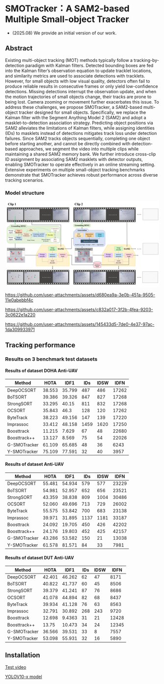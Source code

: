 # SMOTracker：A SAM2-based Multiple Small-object Tracker

- (2025.08) We provide an initial version of our work.

## Abstract
Existing multi-object tracking (MOT) methods typically follow a tracking-by-detection paradigm with Kalman filters. Detected bounding boxes are fed into the Kalman filter’s observation equation to update tracklet locations, and similarity metrics are used to associate detections with tracklets. However, for small objects with low visual quality, detectors often fail to produce reliable results in consecutive frames or only yield low-confidence detections. Missing detections interrupt the observation update, and when the motion trajectories of small objects change, their tracks are prone to being lost. Camera zooming or movement further exacerbates this issue. To address these challenges, we propose SMOTracker, a SAM2-based multi-object tracker designed for small objects. Specifically, we replace the Kalman filter with the Segment Anything Model 2 (SAM2) and adopt a masklet-to-detection association strategy. Predicting object positions via SAM2 alleviates the limitations of Kalman filters, while assigning identities (IDs) to masklets instead of detections mitigates track loss under detection failures. Since SAM2 tracks objects sequentially, completing one object before starting another, and cannot be directly combined with detection-based approaches, we segment the video into multiple clips while maintaining a shared SAM2 memory bank. We further introduce cross-clip ID assignment by associating SAM2 masklets with detector outputs, enabling SMOTracker to operate effectively in an online streaming setting. Extensive experiments on multiple small-object tracking benchmarks demonstrate that SMOTracker achieves robust performance across diverse tracking scenarios.

### Model structure
<p align="center">
<img src="assets/structure.jpg" width="500"/>
</p>

https://github.com/user-attachments/assets/d680ea9a-3e0b-451a-9505-11e0abebbf4c

https://github.com/user-attachments/assets/c832a017-3f2b-4fea-9203-3c0622e1a220

https://github.com/user-attachments/assets/145433d5-7de0-4e37-97ac-1da309933971


## Tracking performance
### Results on 3 benchmark test datasets
#### Results of dataset DOHA Anti-UAV
| Method       | HOTA   | IDF1   | IDs  | IDSW | IDFN  |
|--------------|--------|--------|------|------|-------|
| DeepOCSORT   | 38.553 | 35.799 | 487  | 486  | 17262 |
| BoTSORT      | 39.386 | 39.326 | 847  | 827  | 17268 |
| StrongSORT   | 33.295 | 40.15  | 811  | 832  | 17268 |
| OCSORT       | 35.843 | 46.3   | 128  | 120  | 17262 |
| ByteTrack    | 38.223 | 49.156 | 147  | 139  | 17220 |
| Imprassoc    | 33.412 | 48.158 | 1459 | 1620 | 17250 |
| Boosttrack   | 11.215 | 7.629  | 67   | 48   | 22680 |
| Boosttrack++ | 13.127 | 8.569  | 75   | 54   | 22026 |
| G-SMOTracker | 61.109 | 65.685 | 48   | 36   | 6243  |
| Y-SMOTracker | 75.109 | 77.591 | 32   | 40   | 3957  |

#### Results of dataset Anti-UAV
| Method       | HOTA   | IDF1   | IDs  | IDSW | IDFN  |
|--------------|--------|--------|------|------|-------|
| DeepOCSORT   | 55.481 | 54.934 | 579  | 577  | 23229 |
| BoTSORT      | 54.981 | 52.957 | 652  | 656  | 23521 |
| StrongSORT   | 43.359 | 38.838 | 809  | 1004 | 30486 |
| OCSORT       | 52.060 | 49.696 | 713  | 729  | 26002 |
| ByteTrack    | 55.575 | 53.842 | 700  | 683  | 23138 |
| Imprassoc    | 39.971 | 31.895 | 1137 | 1181 | 33187 |
| Boosttrack   | 24.092 | 19.705 | 450  | 426  | 42202 |
| Boosttrack++ | 24.176 | 19.803 | 452  | 425  | 42157 |
| G-SMOTracker | 43.286 | 53.582 | 150  | 21   | 13038 |
| Y-SMOTracker | 61.578 | 81.571 | 84   | 33   | 7981  |

#### Results of dataset DUT Anti-UAV
| Method       | HOTA   | IDF1   | IDs | IDSW | IDFN  |
|--------------|--------|--------|-----|------|-------|
| DeepOCSORT   | 42.401 | 46.262 | 62  | 47   | 8171  |
| BoTSORT      | 40.822 | 41.737 | 60  | 45   | 8506  |
| StrongSORT   | 39.379 | 41.241 | 87  | 76   | 8686  |
| OCSORT       | 41.078 | 44.894 | 82  | 68   | 8437  |
| ByteTrack    | 39.934 | 41.128 | 76  | 63   | 8563  |
| Imprassoc    | 32.791 | 30.892 | 268 | 243  | 9720  |
| Boosttrack   | 12.698 | 9.4363 | 31  | 21   | 12428 |
| Boosttrack++ | 13.75  | 10.473 | 34  | 24   | 12345 |
| G-SMOTracker | 36.566 | 39.531 | 33  | 8    | 7557  |
| Y-SMOTracker | 53.098 | 55.931 | 32  | 16   | 5890  |

## Installation
[Test video](https://drive.google.com/file/d/1TOussiXyNZ6JY7xVqgI9s3r5TJS_NPev/view?usp=drive_link)

[YOLOV10-x model](https://drive.google.com/file/d/134OtEnjhvGCF06FPIHzIyElAAHSZEkPM/view?usp=drive_link)

